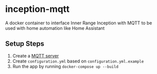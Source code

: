 # inception-mqtt
A docker container to interface Inner Range Inception with MQTT to be used with home automation like Home Assistant

## Setup Steps
1. Create a [MQTT server](https://hub.docker.com/_/eclipse-mosquitto)
2. Create `configuration.yml` based on `configuration.yml.example`
3. Run the app by running `docker-compose up --build`

